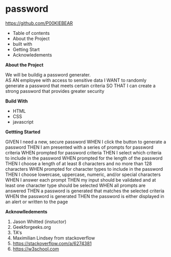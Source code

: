 # password
https://github.com/P00KIEBEAR

* Table of contents
* About the Project
* built with
* Getting Start
* Acknowledements

**About the Project**

We will be buildig a password generater.  
AS AN employee with access to sensitive data
I WANT to randomly generate a password that meets certain criteria
SO THAT I can create a strong password that provides greater security

**Build With**

- HTML
- CSS
- javascript


**Gettting Started**

GIVEN I need a new, secure password
WHEN I click the button to generate a password
THEN I am presented with a series of prompts for password criteria
WHEN prompted for password criteria
THEN I select which criteria to include in the password
WHEN prompted for the length of the password
THEN I choose a length of at least 8 characters and no more than 128 characters
WHEN prompted for character types to include in the password
THEN I choose lowercase, uppercase, numeric, and/or special characters
WHEN I answer each prompt
THEN my input should be validated and at least one character type should be selected
WHEN all prompts are answered
THEN a password is generated that matches the selected criteria
WHEN the password is generated
THEN the password is either displayed in an alert or written to the page




**Acknowlledements**
1. Jason Whitted (instuctor)
2. Geekforgeeks.org
3. TA's
4. Maximilian Lindsey from stackoverflow
5. https://stackoverflow.com/a/6274381
6. https://w3school.com